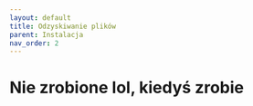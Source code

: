```yaml
---
layout: default
title: Odzyskiwanie plików
parent: Instalacja
nav_order: 2
---
```

<!-- markdownlint-disable MD025 -->
# Nie zrobione lol, kiedyś zrobie
